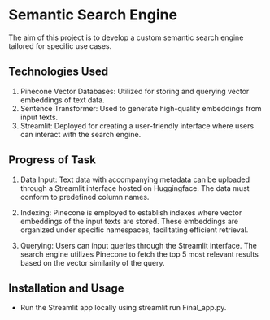 # Semantic Search Engine

The aim of this project is to develop a custom semantic search engine tailored for specific use cases.

## Technologies Used

1. Pinecone Vector Databases: Utilized for storing and querying vector embeddings of text data.
2. Sentence Transformer: Used to generate high-quality embeddings from input texts.
3. Streamlit: Deployed for creating a user-friendly interface where users can interact with the search engine.
   
## Progress of Task
1. Data Input: Text data with accompanying metadata can be uploaded through a Streamlit interface hosted on Huggingface. The data must conform to predefined column names.

2. Indexing: Pinecone is employed to establish indexes where vector embeddings of the input texts are stored. These embeddings are organized under specific namespaces, facilitating efficient retrieval.

3. Querying: Users can input queries through the Streamlit interface. The search engine utilizes Pinecone to fetch the top 5 most relevant results based on the vector similarity of the query.

## Installation and Usage

- Run the Streamlit app locally using streamlit run Final_app.py.
